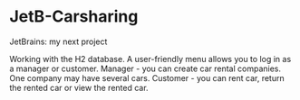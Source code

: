 # JetB-Carsharing
JetBrains: my next project

Working with the H2 database.
A user-friendly menu allows you to log in as a manager or customer.
Manager - you can create car rental companies. One company may have several cars.
Customer - you can rent car, return the rented car or view the rented car.
